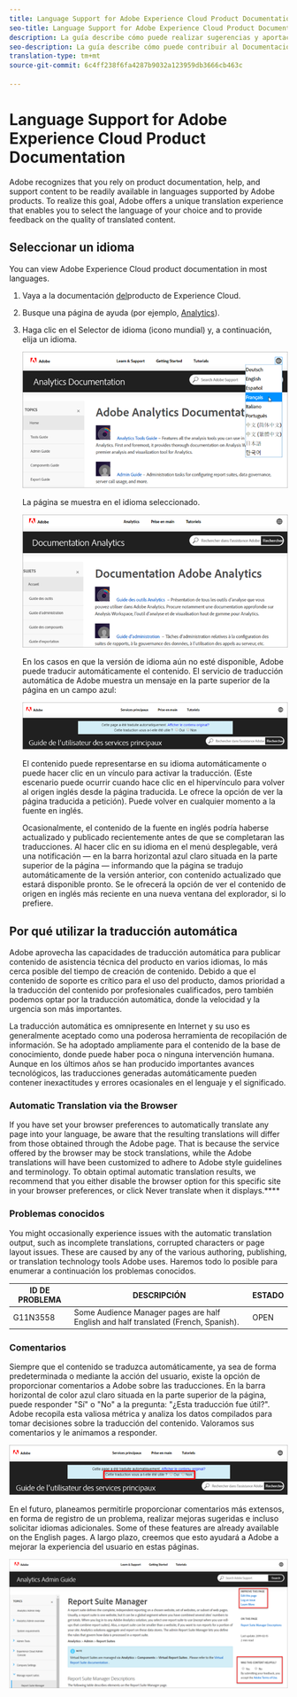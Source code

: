 ```yaml
---
title: Language Support for Adobe Experience Cloud Product Documentation
seo-title: Language Support for Adobe Experience Cloud Product Documentation
description: La guía describe cómo puede realizar sugerencias y aportaciones al sitio de documentación de Adobe.
seo-description: La guía describe cómo puede contribuir al Documentación técnica de [!UICONTROL Adobe Experience Cloud].
translation-type: tm+mt
source-git-commit: 6c4ff238f6fa4287b9032a123959db3666cb463c

---
```



# Language Support for Adobe Experience Cloud Product Documentation

Adobe recognizes that you rely on product documentation, help, and support content to be readily available in languages supported by Adobe products. To realize this goal, Adobe offers a unique translation experience that enables you to select the language of your choice and to provide feedback on the quality of translated content.

## Seleccionar un idioma

You can view Adobe Experience Cloud product documentation in most languages.

1. Vaya a la documentación [del](https://helpx.adobe.com/support/experience-cloud.html)producto de Experience Cloud.

1. Busque una página de ayuda (por ejemplo, [Analytics](https://docs.adobe.com/content/help/en/analytics/landing/home.html)).

1. Haga clic en el Selector de idioma (icono mundial) y, a continuación, elija un idioma.

   ![Language selector](assets/language-dropdown.png)

   La página se muestra en el idioma seleccionado.

   ![Página traducida](assets/french.png)

   En los casos en que la versión de idioma aún no esté disponible, Adobe puede traducir automáticamente el contenido. El servicio de traducción automática de Adobe muestra un mensaje en la parte superior de la página en un campo azul:

   ![Mensaje de traducción](assets/machine-translation-message.png)

   El contenido puede representarse en su idioma automáticamente o puede hacer clic en un vínculo para activar la traducción. (Este escenario puede ocurrir cuando hace clic en el hipervínculo para volver al origen inglés desde la página traducida. Le ofrece la opción de ver la página traducida a petición). Puede volver en cualquier momento a la fuente en inglés.

   Ocasionalmente, el contenido de la fuente en inglés podría haberse actualizado y publicado recientemente antes de que se completaran las traducciones. Al hacer clic en su idioma en el menú desplegable, verá una notificación — en la barra horizontal azul claro situada en la parte superior de la página — informando que la página se tradujo automáticamente de la versión anterior, con contenido actualizado que estará disponible pronto. Se le ofrecerá la opción de ver el contenido de origen en inglés más reciente en una nueva ventana del explorador, si lo prefiere.

## Por qué utilizar la traducción automática

Adobe aprovecha las capacidades de traducción automática para publicar contenido de asistencia técnica del producto en varios idiomas, lo más cerca posible del tiempo de creación de contenido. Debido a que el contenido de soporte es crítico para el uso del producto, damos prioridad a la traducción del contenido por profesionales cualificados, pero también podemos optar por la traducción automática, donde la velocidad y la urgencia son más importantes.

La traducción automática es omnipresente en Internet y su uso es generalmente aceptado como una poderosa herramienta de recopilación de información. Se ha adoptado ampliamente para el contenido de la base de conocimiento, donde puede haber poca o ninguna intervención humana. Aunque en los últimos años se han producido importantes avances tecnológicos, las traducciones generadas automáticamente pueden contener inexactitudes y errores ocasionales en el lenguaje y el significado.

### Automatic Translation via the Browser

If you have set your browser preferences to automatically translate any page into your language, be aware that the resulting translations will differ from those obtained through the Adobe page. That is because the service offered by the browser may be stock translations, while the Adobe translations will have been customized to adhere to Adobe style guidelines and terminology. To obtain optimal automatic translation results, we recommend that you either disable the browser option for this specific site in your browser preferences, or click Never translate when it displays.****

### Problemas conocidos

You might occasionally experience issues with the automatic translation output, such as incomplete translations, corrupted characters or page layout issues. These are caused by any of the various authoring, publishing, or translation technology tools Adobe uses. Haremos todo lo posible para enumerar a continuación los problemas conocidos.

| **ID DE PROBLEMA** | **DESCRIPCIÓN** | **ESTADO** |
|--------------|-------------------------------------------------------------------------------------|------------|
| G11N3558 | Some Audience Manager pages are half English and half translated (French, Spanish). | OPEN |

### Comentarios

Siempre que el contenido se traduzca automáticamente, ya sea de forma predeterminada o mediante la acción del usuario, existe la opción de proporcionar comentarios a Adobe sobre las traducciones. En la barra horizontal de color azul claro situada en la parte superior de la página, puede responder "Sí" o "No" a la pregunta: "¿Esta traducción fue útil?". Adobe recopila esta valiosa métrica y analiza los datos compilados para tomar decisiones sobre la traducción del contenido. Valoramos sus comentarios y le animamos a responder.

![Comentarios](assets/machine-translation-feedback.png)

En el futuro, planeamos permitirle proporcionar comentarios más extensos, en forma de registro de un problema, realizar mejoras sugeridas e incluso solicitar idiomas adicionales. Some of these features are already available on the English pages. A largo plazo, creemos que esto ayudará a Adobe a mejorar la experiencia del usuario en estas páginas.

![Improve this page](assets/feedback.png)
